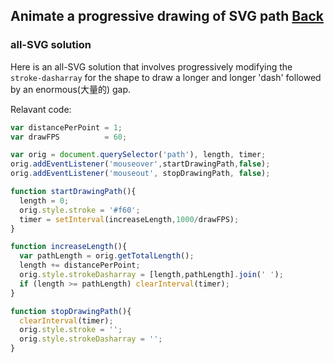 ## Animate a progressive drawing of SVG path [Back](./../canvas.md)

### all-SVG solution

Here is an all-SVG solution that involves progressively modifying the `stroke-dasharray` for the shape to draw a longer and longer 'dash' followed by an enormous(大量的) gap.

Relavant code:

```js
var distancePerPoint = 1;
var drawFPS          = 60;

var orig = document.querySelector('path'), length, timer;
orig.addEventListener('mouseover',startDrawingPath,false);
orig.addEventListener('mouseout', stopDrawingPath, false);

function startDrawingPath(){
  length = 0;
  orig.style.stroke = '#f60';
  timer = setInterval(increaseLength,1000/drawFPS);
}

function increaseLength(){
  var pathLength = orig.getTotalLength();
  length += distancePerPoint;
  orig.style.strokeDasharray = [length,pathLength].join(' ');
  if (length >= pathLength) clearInterval(timer);
}

function stopDrawingPath(){
  clearInterval(timer);
  orig.style.stroke = '';
  orig.style.strokeDasharray = '';
}
```